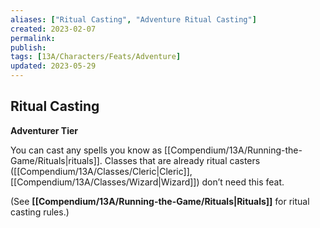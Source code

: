 ```yaml
---
aliases: ["Ritual Casting", "Adventure Ritual Casting"]
created: 2023-02-07
permalink: 
publish: 
tags: [13A/Characters/Feats/Adventure]
updated: 2023-05-29
---
```


## Ritual Casting

**Adventurer Tier**

You can cast any spells you know as [[Compendium/13A/Running-the-Game/Rituals|rituals]]. Classes that are already ritual casters ([[Compendium/13A/Classes/Cleric|Cleric]], [[Compendium/13A/Classes/Wizard|Wizard]]) don’t need this feat.

(See **[[Compendium/13A/Running-the-Game/Rituals|Rituals]]** for ritual casting rules.)
